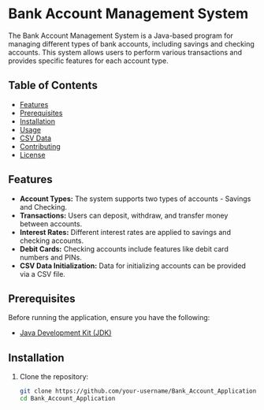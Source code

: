 # Bank Account Management System

The Bank Account Management System is a Java-based program for managing different types of bank accounts, including savings and checking accounts. This system allows users to perform various transactions and provides specific features for each account type.

## Table of Contents

- [Features](#features)
- [Prerequisites](#prerequisites)
- [Installation](#installation)
- [Usage](#usage)
- [CSV Data](#csv-data)
- [Contributing](#contributing)
- [License](#license)

## Features

- **Account Types:** The system supports two types of accounts - Savings and Checking.
- **Transactions:** Users can deposit, withdraw, and transfer money between accounts.
- **Interest Rates:** Different interest rates are applied to savings and checking accounts.
- **Debit Cards:** Checking accounts include features like debit card numbers and PINs.
- **CSV Data Initialization:** Data for initializing accounts can be provided via a CSV file.

## Prerequisites

Before running the application, ensure you have the following:

- [Java Development Kit (JDK)](https://www.oracle.com/java/technologies/javase-downloads.html)

## Installation

1. Clone the repository:

   ```bash
   git clone https://github.com/your-username/Bank_Account_Application.git
   cd Bank_Account_Application

